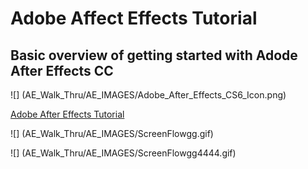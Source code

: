 # Adobe Affect Effects Tutorial
## Basic overview of getting started with Adode After Effects CC

![] (AE_Walk_Thru/AE_IMAGES/Adobe_After_Effects_CS6_Icon.png)

[Adobe After Effects Tutorial](AE_Walk_Thru/Adobe_After_Effects.md)


![] (AE_Walk_Thru/AE_IMAGES/ScreenFlowgg.gif)



![] (AE_Walk_Thru/AE_IMAGES/ScreenFlowgg4444.gif)